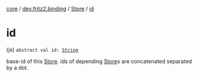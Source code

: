[core](../../index.md) / [dev.fritz2.binding](../index.md) / [Store](index.md) / [id](./id.md)

# id

(js) `abstract val id: `[`String`](https://kotlinlang.org/api/latest/jvm/stdlib/kotlin/-string/index.html)

base-id of this [Store](index.md). ids of depending [Store](index.md)s are concatenated separated by a dot.

